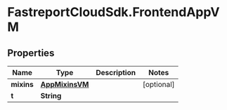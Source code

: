 # FastreportCloudSdk.FrontendAppVM

## Properties

Name | Type | Description | Notes
------------ | ------------- | ------------- | -------------
**mixins** | [**AppMixinsVM**](AppMixinsVM.md) |  | [optional] 
**t** | **String** |  | 


